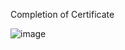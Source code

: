 Completion of Certificate

![image](https://user-images.githubusercontent.com/97247515/170091717-587283e7-b924-437b-9ac9-85cb262176e1.png)

